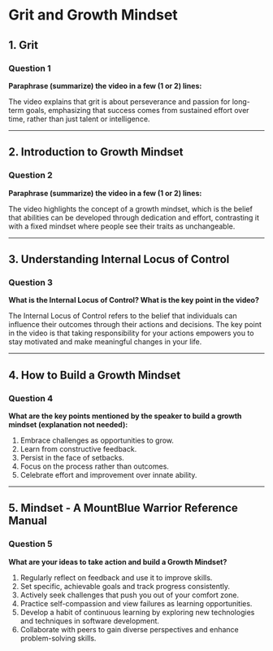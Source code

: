 # Grit and Growth Mindset

## 1. Grit
### Question 1
**Paraphrase (summarize) the video in a few (1 or 2) lines:**

The video explains that grit is about perseverance and passion for long-term goals, emphasizing that success comes from sustained effort over time, rather than just talent or intelligence.

---

## 2. Introduction to Growth Mindset

### Question 2
**Paraphrase (summarize) the video in a few (1 or 2) lines:**

The video highlights the concept of a growth mindset, which is the belief that abilities can be developed through dedication and effort, contrasting it with a fixed mindset where people see their traits as unchangeable.

---

## 3. Understanding Internal Locus of Control

### Question 3
**What is the Internal Locus of Control? What is the key point in the video?**

The Internal Locus of Control refers to the belief that individuals can influence their outcomes through their actions and decisions. The key point in the video is that taking responsibility for your actions empowers you to stay motivated and make meaningful changes in your life.

---

## 4. How to Build a Growth Mindset
### Question 4
**What are the key points mentioned by the speaker to build a growth mindset (explanation not needed):**
1. Embrace challenges as opportunities to grow.
2. Learn from constructive feedback.
3. Persist in the face of setbacks.
4. Focus on the process rather than outcomes.
5. Celebrate effort and improvement over innate ability.

---

## 5. Mindset - A MountBlue Warrior Reference Manual


### Question 5
**What are your ideas to take action and build a Growth Mindset?**

1. Regularly reflect on feedback and use it to improve skills.
2. Set specific, achievable goals and track progress consistently.
3. Actively seek challenges that push you out of your comfort zone.
4. Practice self-compassion and view failures as learning opportunities.
5. Develop a habit of continuous learning by exploring new technologies and techniques in software development.
6. Collaborate with peers to gain diverse perspectives and enhance problem-solving skills.
